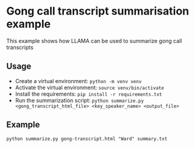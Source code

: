 # Gong call transcript summarisation example

This example shows how LLAMA can be used to summarize gong call transcripts

## Usage

- Create a virtual environment: `python -m venv venv`
- Activate the virtual environment: `source venv/bin/activate`
- Install the requirements: `pip install -r requirements.txt`
- Run the summarization script: `python summarize.py <gong_transcript_html_file> <key_speaker_name> <output_file>`

## Example

```
python summarize.py gong-transcript.html "Ward" summary.txt
```